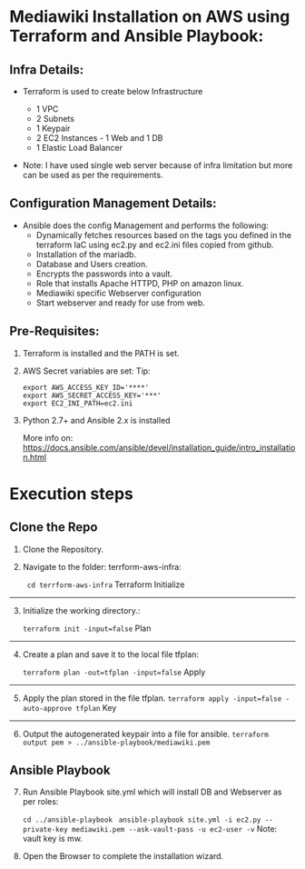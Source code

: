 Mediawiki Installation on AWS using Terraform and Ansible Playbook: 
===================================================================


Infra Details:
----------------
 - Terraform is used to create below Infrastructure
 	- 1 VPC
 	- 2 Subnets  
 	- 1 Keypair 
 	- 2 EC2 Instances - 1 Web and 1 DB
 	- 1 Elastic Load Balancer

 - Note: I have used single web server because of infra limitation but more can be used as per the requirements.


Configuration Management Details:
---------------------------------
 - Ansible does the config Management and performs the following: 
    - Dynamically fetches resources based on the tags you defined in the terraform IaC using ec2.py and ec2.ini files copied from github.
    - Installation of the mariadb.
    - Database and Users creation. 
    - Encrypts the passwords into a vault. 
    - Role that installs Apache HTTPD, PHP on amazon linux.
    - Mediawiki specific Webserver configuration
    - Start webserver and ready for use from web.


Pre-Requisites: 
---------------
1. Terraform is installed and the PATH is set. 
	
2. AWS Secret variables are set: 
	Tip:
	```
	export AWS_ACCESS_KEY_ID='****'
	export AWS_SECRET_ACCESS_KEY='***'
	export EC2_INI_PATH=ec2.ini
	```
3. Python 2.7+ and Ansible 2.x is installed
	
	More info on: 
	https://docs.ansible.com/ansible/devel/installation_guide/intro_installation.html

Execution steps
===============
Clone the Repo
-------------
1. Clone the Repository. 

2. Navigate to the folder: terrform-aws-infra:

	``` cd terrform-aws-infra```
Terraform Initialize
--------------------
3. Initialize the working directory.:

    ```terraform init -input=false```
Plan
----
4. Create a plan and save it to the local file tfplan: 

	```terraform plan -out=tfplan -input=false``` 
Apply
-----
5. Apply the plan stored in the file tfplan.
	```terraform apply -input=false -auto-approve tfplan``` 
Key
---
6. Output the autogenerated keypair into a file for ansible. 
	```terraform output pem > ../ansible-playbook/mediawiki.pem```
	
Ansible Playbook
----------------
7. Run Ansible Playbook site.yml which will install DB and Webserver as per roles:

	```cd ../ansible-playbook ```
  	```ansible-playbook site.yml -i ec2.py --private-key mediawiki.pem --ask-vault-pass -u ec2-user -v```
   Note: vault key is mw.

9. Open the Browser to complete the installation wizard. 
